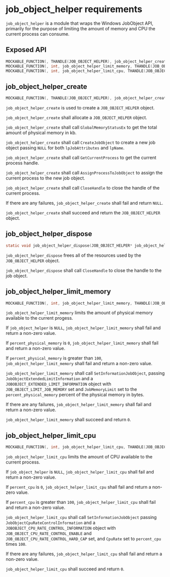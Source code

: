 # job_object_helper requirements

`job_object_helper` is a module that wraps the Windows JobObject API, primarily for the purpose of limiting the amount of memory and CPU the current process can consume.

## Exposed API
```c
MOCKABLE_FUNCTION(, THANDLE(JOB_OBJECT_HELPER), job_object_helper_create);
MOCKABLE_FUNCTION(, int, job_object_helper_limit_memory, THANDLE(JOB_OBJECT_HELPER), job_object_helper, uint32_t, percent_physical_memory);
MOCKABLE_FUNCTION(, int, job_object_helper_limit_cpu, THANDLE(JOB_OBJECT_HELPER), job_object_helper, uint32_t, percent_cpu);
```

## job_object_helper_create

```c
MOCKABLE_FUNCTION(, THANDLE(JOB_OBJECT_HELPER), job_object_helper_create);
```

``job_object_helper_create`` is used to create a `JOB_OBJECT_HELPER` object.

`job_object_helper_create` shall allocate a `JOB_OBJECT_HELPER` object.

`job_object_helper_create` shall call `GlobalMemoryStatusEx` to get the total amount of physical memory in kb.

`job_object_helper_create` shall call `CreateJobObject` to create a new job object passing `NULL` for both `lpJobAttributes` and `lpName`.

`job_object_helper_create` shall call `GetCurrentProcess` to get the current process handle.

`job_object_helper_create` shall call `AssignProcessToJobObject` to assign the current process to the new job object.

`job_object_helper_create` shall call `CloseHandle` to close the handle of the current process.

If there are any failures, `job_object_helper_create` shall fail and return `NULL`.

`job_object_helper_create` shall succeed and return the `JOB_OBJECT_HELPER` object.

## job_object_helper_dispose

```c
static void job_object_helper_dispose(JOB_OBJECT_HELPER* job_object_helper);
```

`job_object_helper_dispose` frees all of the resources used by the `JOB_OBJECT_HELPER` object.

`job_object_helper_dispose` shall call `CloseHandle` to close the handle to the job object.

## job_object_helper_limit_memory

```c
MOCKABLE_FUNCTION(, int, job_object_helper_limit_memory, THANDLE(JOB_OBJECT_HELPER), job_object_helper, uint32_t, percent_physical_memory);
```

`job_object_helper_limit_memory` limits the amount of physical memory available to the current progess.

If `job_object_helper` is `NULL`, `job_object_helper_limit_memory` shall fail and return a non-zero value.

If `percent_physical_memory` is `0`, `job_object_helper_limit_memory` shall fail and return a non-zero value.

If `percent_physical_memory` is greater than `100`, `job_object_helper_limit_memory` shall fail and return a non-zero value.

`job_object_helper_limit_memory` shall call `SetInformationJobObject`, passing `JobObjectExtendedLimitInformation` and a `JOBOBJECT_EXTENDED_LIMIT_INFORMATION` object with `JOB_OBJECT_LIMIT_JOB_MEMORY` set and `JobMemoryLimit` set to the `percent_physical_memory` percent of the physical memory in bytes.

If there are any failures, `job_object_helper_limit_memory` shall fail and return a non-zero value.

`job_object_helper_limit_memory` shall succeed and return `0`.

## job_object_helper_limit_cpu

```c
MOCKABLE_FUNCTION(, int, job_object_helper_limit_cpu, THANDLE(JOB_OBJECT_HELPER), job_object_helper, uint32_t, percent_cpu);
```

`job_object_helper_limit_cpu` limits the amount of CPU available to the current process.

If `job_object_helper` is `NULL`, `job_object_helper_limit_cpu` shall fail and return a non-zero value.

If `percent_cpu` is  `0`, `job_object_helper_limit_cpu` shall fail and return a non-zero value.

If `percent_cpu` is greater than `100`, `job_object_helper_limit_cpu` shall fail and return a non-zero value.

`job_object_helper_limit_cpu` shall call `SetInformationJobObject` passing `JobObjectCpuRateControlInformation` and a `JOBOBJECT_CPU_RATE_CONTROL_INFORMATION` object with `JOB_OBJECT_CPU_RATE_CONTROL_ENABLE` and `JOB_OBJECT_CPU_RATE_CONTROL_HARD_CAP` set, and `CpuRate` set to `percent_cpu` times `100`.

If there are any failures, `job_object_helper_limit_cpu` shall fail and return a non-zero value.

`job_object_helper_limit_cpu` shall succeed and return `0`.
